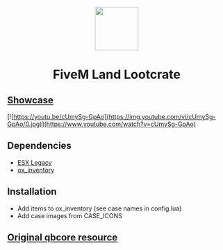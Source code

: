 <p align="center">
<img src="https://github.com/fivemland/fl_lootcrate/blob/main/html/img/logo.png" width="100" height="100">
</p>

<h1 align="center">
FiveM Land Lootcrate
</p>

## [Showcase](https://www.youtube.com/watch?v=cUmySg-GpAo 'Showcase')

[![https://youtu.be/cUmySg-GpAo](https://img.youtube.com/vi/cUmySg-GpAo/0.jpg)](https://www.youtube.com/watch?v=cUmySg-GpAo)

## Dependencies

- [ESX Legacy](https://github.com/esx-framework/esx-legacy 'ESX Legacy')
- [ox_inventory](https://github.com/overextended/ox_inventory 'ox_inventory')

## Installation

- Add items to ox_inventory (see case names in config.lua)
- Add case images from CASE_ICONS

## [Original qbcore resource](https://github.com/JoeSzymkowiczFiveM/qb-lootcrate 'Original qbcore resource')
